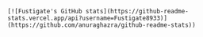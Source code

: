 `[![Fustigate's GitHub stats](https://github-readme-stats.vercel.app/api?username=Fustigate8933)](https://github.com/anuraghazra/github-readme-stats))`
